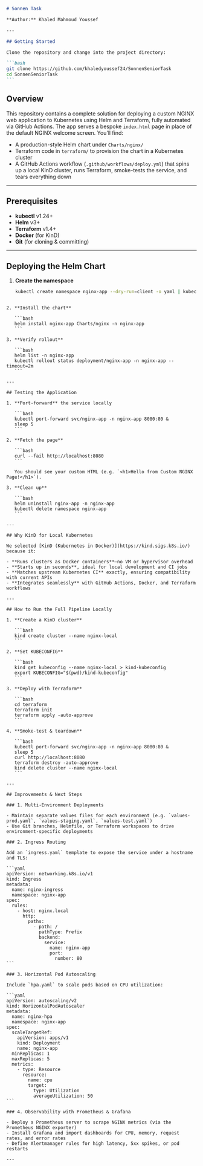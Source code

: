 ````markdown
# Sonnen Task

**Author:** Khaled Mahmoud Youssef

---

## Getting Started

Clone the repository and change into the project directory:

```bash
git clone https://github.com/khaledyoussef24/SonnenSeniorTask
cd SonnenSeniorTask
```
````

## Overview

This repository contains a complete solution for deploying a custom NGINX web application to Kubernetes using Helm and Terraform, fully automated via GitHub Actions. The app serves a bespoke `index.html` page in place of the default NGINX welcome screen. You’ll find:

- A production-style Helm chart under `Charts/nginx/`
- Terraform code in `terraform/` to provision the chart in a Kubernetes cluster
- A GitHub Actions workflow (`.github/workflows/deploy.yml`) that spins up a local KinD cluster, runs Terraform, smoke-tests the service, and tears everything down

---

## Prerequisites

- **kubectl** v1.24+
- **Helm** v3+
- **Terraform** v1.4+
- **Docker** (for KinD)
- **Git** (for cloning & committing)

---

## Deploying the Helm Chart

1. **Create the namespace**
   ```bash
   kubectl create namespace nginx-app --dry-run=client -o yaml | kubectl apply -f -
   ```

````

2. **Install the chart**

   ```bash
   helm install nginx-app Charts/nginx -n nginx-app
   ```

3. **Verify rollout**

   ```bash
   helm list -n nginx-app
   kubectl rollout status deployment/nginx-app -n nginx-app --timeout=2m
   ```

---

## Testing the Application

1. **Port-forward** the service locally

   ```bash
   kubectl port-forward svc/nginx-app -n nginx-app 8080:80 &
   sleep 5
   ```

2. **Fetch the page**

   ```bash
   curl --fail http://localhost:8080
   ```

   You should see your custom HTML (e.g. `<h1>Hello from Custom NGINX Page!</h1>`).

3. **Clean up**

   ```bash
   helm uninstall nginx-app -n nginx-app
   kubectl delete namespace nginx-app
   ```

---

## Why KinD for Local Kubernetes

We selected [KinD (Kubernetes in Docker)](https://kind.sigs.k8s.io/) because it:

- **Runs clusters as Docker containers**—no VM or hypervisor overhead
- **Starts up in seconds**, ideal for local development and CI jobs
- **Matches upstream Kubernetes CI** exactly, ensuring compatibility with current APIs
- **Integrates seamlessly** with GitHub Actions, Docker, and Terraform workflows

---

## How to Run the Full Pipeline Locally

1. **Create a KinD cluster**

   ```bash
   kind create cluster --name nginx-local
   ```

2. **Set KUBECONFIG**

   ```bash
   kind get kubeconfig --name nginx-local > kind-kubeconfig
   export KUBECONFIG="$(pwd)/kind-kubeconfig"
   ```

3. **Deploy with Terraform**

   ```bash
   cd terraform
   terraform init
   terraform apply -auto-approve
   ```

4. **Smoke-test & teardown**

   ```bash
   kubectl port-forward svc/nginx-app -n nginx-app 8080:80 &
   sleep 5
   curl http://localhost:8080
   terraform destroy -auto-approve
   kind delete cluster --name nginx-local
   ```

---

## Improvements & Next Steps

### 1. Multi-Environment Deployments

- Maintain separate values files for each environment (e.g. `values-prod.yaml`, `values-staging.yaml`, `values-test.yaml`)
- Use Git branches, Helmfile, or Terraform workspaces to drive environment-specific deployments

### 2. Ingress Routing

Add an `ingress.yaml` template to expose the service under a hostname and TLS:

```yaml
apiVersion: networking.k8s.io/v1
kind: Ingress
metadata:
  name: nginx-ingress
  namespace: nginx-app
spec:
  rules:
    - host: nginx.local
      http:
        paths:
          - path: /
            pathType: Prefix
            backend:
              service:
                name: nginx-app
                port:
                  number: 80
```

### 3. Horizontal Pod Autoscaling

Include `hpa.yaml` to scale pods based on CPU utilization:

```yaml
apiVersion: autoscaling/v2
kind: HorizontalPodAutoscaler
metadata:
  name: nginx-hpa
  namespace: nginx-app
spec:
  scaleTargetRef:
    apiVersion: apps/v1
    kind: Deployment
    name: nginx-app
  minReplicas: 1
  maxReplicas: 5
  metrics:
    - type: Resource
      resource:
        name: cpu
        target:
          type: Utilization
          averageUtilization: 50
```

### 4. Observability with Prometheus & Grafana

- Deploy a Prometheus server to scrape NGINX metrics (via the Prometheus NGINX exporter)
- Install Grafana and import dashboards for CPU, memory, request rates, and error rates
- Define Alertmanager rules for high latency, 5xx spikes, or pod restarts

---
````
